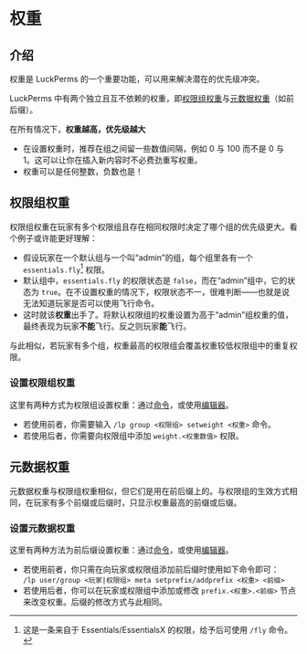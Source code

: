 # 权重

## 介绍

权重是 LuckPerms 的一个重要功能，可以用来解决潜在的优先级冲突。

LuckPerms 中有两个独立且互不依赖的权重，即[权限组权重](#权限组权重)与[元数据权重](#元数据权重)（如前后缀）。

在所有情况下，**权重越高，优先级越大**

* 在设置权重时，推荐在组之间留一些数值间隔，例如 0 与 100 而不是 0 与 1。这可以让你在插入新内容时不必费劲重写权重。
* 权重可以是任何整数，负数也是！

## 权限组权重

权限组权重在玩家有多个权限组且存在相同权限时决定了哪个组的优先级更大。看个例子或许能更好理解：

* 假设玩家在一个默认组与一个叫“admin”的组，每个组里各有一个 `essentials.fly`[^1] 权限。
* 默认组中，`essentials.fly` 的权限状态是 `false`，而在“admin”组中，它的状态为 `true`。在不设置权重的情况下，权限状态不一，很难判断——也就是说无法知道玩家是否可以使用飞行命令。
* 这时就该**权重**出手了。将默认权限组的权重设置为高于“admin”组权重的值，最终表现为玩家**不能**飞行。反之则玩家**能**飞行。

与此相似，若玩家有多个组，权重最高的权限组会覆盖权重较低权限组中的重复权限。

### 设置权限组权重

这里有两种方式为权限组设置权重：通过[命令](command-usage.group.md#lp-group-权限组-setweight-权重)，或使用[编辑器](features.web-editor.md#luckperms-节点)。

* 若使用前者，你需要输入 `/lp group <权限组> setweight <权重>` 命令。
* 若使用后者，你需要向权限组中添加 `weight.<权重数值>` 权限。

## 元数据权重

元数据权重与权限组权重相似，但它们是用在前后缀上的。与权限组的生效方式相同，在玩家有多个前缀或后缀时，只显示权重最高的前缀或后缀。

### 设置元数据权重

这里有两种方法为前后缀设置权重：通过[命令](command-usage.meta.md#lp-usergroup-玩家权限组-meta-setprefix-权重-前缀-上下文)，或使用[编辑器](features.web-editor.md#luckperms-节点)。

* 若使用前者，你只需在向玩家或权限组添加前后缀时使用如下命令即可：    
    `/lp user/group <玩家|权限组> meta setprefix/addprefix <权重> <前缀>`
* 若使用后者，你可以在玩家或权限组中添加或修改 `prefix.<权重>.<前缀>` 节点来改变权重。后缀的修改方式与此相同。

[^1]: 这是一条来自于 Essentials/EssentialsX 的权限，给予后可使用 `/fly` 命令。